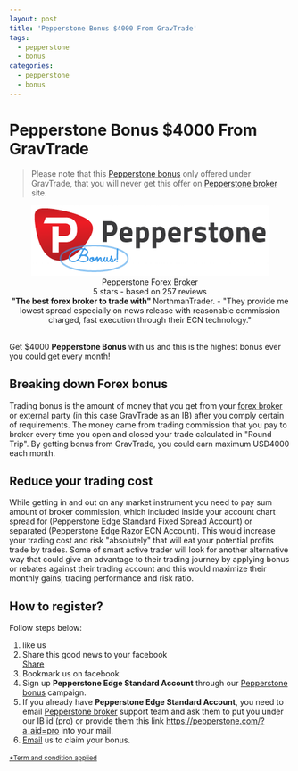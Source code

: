 ```yaml
---
layout: post
title: 'Pepperstone Bonus $4000 From GravTrade'
tags:
  - pepperstone
  - bonus
categories:
  - pepperstone
  - bonus
---
```

# Pepperstone Bonus $4000 From GravTrade
> Please note that this [Pepperstone bonus](http://www.gravtrade.com/bonus-and-rebates/ "Pepperstone bonus") only offered under GravTrade, that you will never get this offer on [Pepperstone broker](http://www.gravtrade.com/pepperstone/forex/broker/review/2016/10/03/pepperstone-review.html "Pepperstone broker") site.

<div align="center">
<div itemscope itemtype="http://schema.org/Review">
  <div itemprop="itemReviewed" itemscope itemtype="https://schema.org/FinancialProduct">
    <img itemprop="image" src="/static/img/general-image/pepperstone-bonus.PNG" alt="Pepperstone Bonus"/>
    <br><span itemprop="name">Pepperstone Forex Broker</span>
  </div>
   <div itemprop="aggregateRating" itemscope itemtype="http://schema.org/AggregateRating">
    <span itemprop="ratingValue">5</span> stars -
    based on <span itemprop="reviewCount">257</span> reviews
  </div>
  <b>"<span itemprop="name">The best forex broker to trade with</span>" </b>
  <span itemprop="author" itemscope itemtype="http://schema.org/Person">
    <span itemprop="name">NorthmanTrader.</span>
  </span>
  <span itemprop="reviewBody">- "They provide me lowest spread especially on news release with reasonable commission charged, fast execution through their ECN technology."</span>
  <div itemprop="publisher" itemscope itemtype="http://schema.org/Organization">
    <meta itemprop="name" content="www.GravTrade.com">
  </div>
</div>
</div><br>

Get $4000 **Pepperstone Bonus** with us and this is the highest bonus ever you could get every month!

## Breaking down Forex bonus

Trading bonus is the amount of money that you get from your [forex broker](http://www.gravtrade.com/category/review "Forex Broker") or external party (in this case GravTrade as an IB) after you comply certain of requirements. The money came from trading commission that you pay to broker every time you open and closed your trade calculated in "Round Trip". By getting bonus from GravTrade, you could earn maximum USD4000 each month.

## Reduce your trading cost

While getting in and out on any market instrument you need to pay sum amount of broker commission, which included inside your account chart spread for (Pepperstone Edge Standard Fixed Spread Account) or separated (Pepperstone Edge Razor ECN Account). This would increase your trading cost and risk "absolutely" that will eat your potential profits trade by trades. Some of smart active trader will look for another alternative way that could give an advantage to their trading journey by applying bonus or rebates against their trading account and this would maximize their monthly gains, trading performance and risk ratio.

## How to register?
Follow steps below:

1. like us <div class="fb-like" data-href="https://www.facebook.com/gravtrade/" data-layout="button" data-action="like" data-show-faces="false" data-share="false"></div>
2. Share this good news to your facebook <div class="fb-share-button" data-href="http://www.gravtrade.com/pepperstone/bonus/2016/09/18/pepperstone-bonus.html" data-layout="button" data-size="small" data-mobile-iframe="true"><a class="fb-xfbml-parse-ignore" target="_blank" href="https://www.facebook.com/sharer/sharer.php?u=http%3A%2F%2Fwww.gravtrade.com%2Fpepperstone%2Fbonus%2F2016%2F09%2F18%2Fpepperstone-bonus.html&amp;src=sdkpreparse">Share</a></div>
3. Bookmark us on facebook <div class="fb-save" data-uri="http://www.gravtrade.com" data-size="large"></div>
4. Sign up **Pepperstone Edge Standard Account** through our <a href="https://pepperstone.com/?a_aid=pro" rel="nofollow">Pepperstone bonus</a> campaign.
5. If you already have **Pepperstone Edge Standard Account**, you need to email [Pepperstone broker](http://www.gravtrade.com/pepperstone/forex/broker/review/2016/10/03/pepperstone-review.html "Pepperstone broker") support team and ask them to put you under our IB id (pro) or provide them this link https://pepperstone.com/?a_aid=pro into your mail.
6. <a href="http://www.gravtrade.com/contact" rel="nofollow">Email</a> us to claim your bonus.

<small><a href="http://www.gravtrade.com/term-and-condition/" rel="nofollow">*Term and condition applied</a></small>

